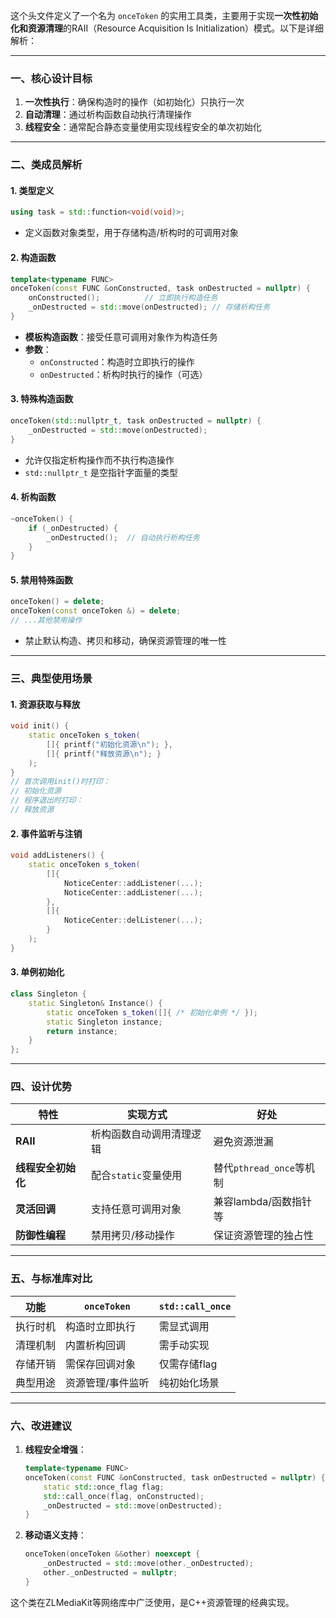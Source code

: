 这个头文件定义了一个名为 `onceToken` 的实用工具类，主要用于实现**一次性初始化和资源清理**的RAII（Resource Acquisition Is Initialization）模式。以下是详细解析：

---

### 一、核心设计目标
1. **一次性执行**：确保构造时的操作（如初始化）只执行一次
2. **自动清理**：通过析构函数自动执行清理操作
3. **线程安全**：通常配合静态变量使用实现线程安全的单次初始化

---

### 二、类成员解析

#### 1. **类型定义**
```cpp
using task = std::function<void(void)>;
```
- 定义函数对象类型，用于存储构造/析构时的可调用对象

#### 2. **构造函数**
```cpp
template<typename FUNC>
onceToken(const FUNC &onConstructed, task onDestructed = nullptr) {
    onConstructed();          // 立即执行构造任务
    _onDestructed = std::move(onDestructed); // 存储析构任务
}
```
- **模板构造函数**：接受任意可调用对象作为构造任务
- **参数**：
  - `onConstructed`：构造时立即执行的操作
  - `onDestructed`：析构时执行的操作（可选）

#### 3. **特殊构造函数**
```cpp
onceToken(std::nullptr_t, task onDestructed = nullptr) {
    _onDestructed = std::move(onDestructed);
}
```
- 允许仅指定析构操作而不执行构造操作
- `std::nullptr_t` 是空指针字面量的类型

#### 4. **析构函数**
```cpp
~onceToken() {
    if (_onDestructed) {
        _onDestructed();  // 自动执行析构任务
    }
}
```

#### 5. **禁用特殊函数**
```cpp
onceToken() = delete;
onceToken(const onceToken &) = delete;
// ...其他禁用操作
```
- 禁止默认构造、拷贝和移动，确保资源管理的唯一性

---

### 三、典型使用场景

#### 1. **资源获取与释放**
```cpp
void init() {
    static onceToken s_token(
        []{ printf("初始化资源\n"); }, 
        []{ printf("释放资源\n"); }
    );
}
// 首次调用init()时打印：
// 初始化资源
// 程序退出时打印：
// 释放资源
```

#### 2. **事件监听与注销**
```cpp
void addListeners() {
    static onceToken s_token(
        []{
            NoticeCenter::addListener(...);
            NoticeCenter::addListener(...);
        },
        []{
            NoticeCenter::delListener(...);
        }
    );
}
```

#### 3. **单例初始化**
```cpp
class Singleton {
    static Singleton& Instance() {
        static onceToken s_token([]{ /* 初始化单例 */ });
        static Singleton instance;
        return instance;
    }
};
```

---

### 四、设计优势

| 特性                | 实现方式                     | 好处                          |
|---------------------|----------------------------|-----------------------------|
| **RAII**           | 析构函数自动调用清理逻辑      | 避免资源泄漏                  |
| **线程安全初始化** | 配合`static`变量使用         | 替代`pthread_once`等机制      |
| **灵活回调**       | 支持任意可调用对象            | 兼容lambda/函数指针等         |
| **防御性编程**     | 禁用拷贝/移动操作             | 保证资源管理的独占性           |

---

### 五、与标准库对比

| 功能               | `onceToken`               | `std::call_once`          |
|--------------------|---------------------------|---------------------------|
| 执行时机           | 构造时立即执行             | 需显式调用                |
| 清理机制           | 内置析构回调               | 需手动实现                |
| 存储开销           | 需保存回调对象             | 仅需存储flag              |
| 典型用途           | 资源管理/事件监听           | 纯初始化场景               |

---

### 六、改进建议

1. **线程安全增强**：
   ```cpp
   template<typename FUNC>
   onceToken(const FUNC &onConstructed, task onDestructed = nullptr) {
       static std::once_flag flag;
       std::call_once(flag, onConstructed);
       _onDestructed = std::move(onDestructed);
   }
   ```

2. **移动语义支持**：
   ```cpp
   onceToken(onceToken &&other) noexcept {
       _onDestructed = std::move(other._onDestructed);
       other._onDestructed = nullptr;
   }
   ```

这个类在ZLMediaKit等网络库中广泛使用，是C++资源管理的经典实现。
